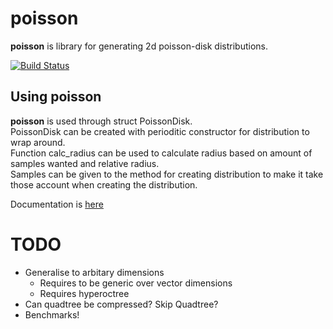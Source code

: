 # poisson 
**poisson** is library for generating 2d poisson-disk distributions.

[![Build Status](https://travis-ci.org/WaDelma/poisson.svg?branch=master)](https://travis-ci.org/WaDelma/poisson)   

## Using **poisson**
**poisson** is used through struct PoissonDisk.   
PoissonDisk can be created with perioditic constructor for distribution to wrap around.    
Function calc_radius can be used to calculate radius based on amount of samples wanted and relative radius.    
Samples can be given to the method for creating distribution to make it take those account when creating the distribution.    

Documentation is [here](https://WaDelma.github.io/poisson/)  

# TODO
   * Generalise to arbitary dimensions
     * Requires to be generic over vector dimensions
     * Requires hyperoctree
   * Can quadtree be compressed? Skip Quadtree?
   * Benchmarks!

